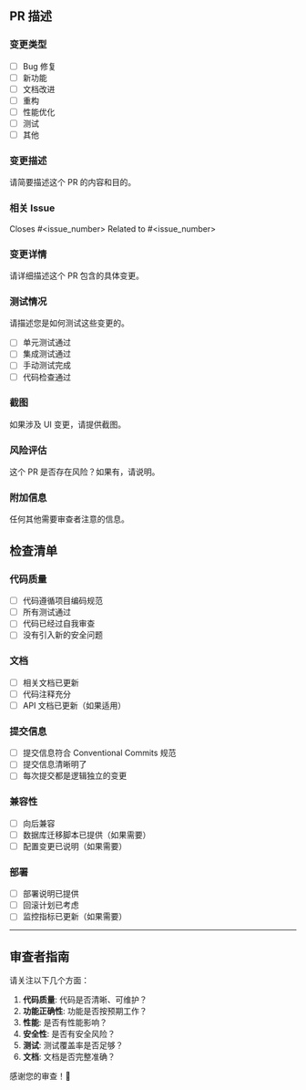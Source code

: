 ## PR 描述

### 变更类型
- [ ] Bug 修复
- [ ] 新功能
- [ ] 文档改进
- [ ] 重构
- [ ] 性能优化
- [ ] 测试
- [ ] 其他

### 变更描述
请简要描述这个 PR 的内容和目的。

### 相关 Issue
Closes #<issue_number>
Related to #<issue_number>

### 变更详情
请详细描述这个 PR 包含的具体变更。

### 测试情况
请描述您是如何测试这些变更的。

- [ ] 单元测试通过
- [ ] 集成测试通过
- [ ] 手动测试完成
- [ ] 代码检查通过

### 截图
如果涉及 UI 变更，请提供截图。

### 风险评估
这个 PR 是否存在风险？如果有，请说明。

### 附加信息
任何其他需要审查者注意的信息。

## 检查清单

### 代码质量
- [ ] 代码遵循项目编码规范
- [ ] 所有测试通过
- [ ] 代码已经过自我审查
- [ ] 没有引入新的安全问题

### 文档
- [ ] 相关文档已更新
- [ ] 代码注释充分
- [ ] API 文档已更新（如果适用）

### 提交信息
- [ ] 提交信息符合 Conventional Commits 规范
- [ ] 提交信息清晰明了
- [ ] 每次提交都是逻辑独立的变更

### 兼容性
- [ ] 向后兼容
- [ ] 数据库迁移脚本已提供（如果需要）
- [ ] 配置变更已说明（如果需要）

### 部署
- [ ] 部署说明已提供
- [ ] 回滚计划已考虑
- [ ] 监控指标已更新（如果需要）

---

## 审查者指南

请关注以下几个方面：

1. **代码质量**: 代码是否清晰、可维护？
2. **功能正确性**: 功能是否按预期工作？
3. **性能**: 是否有性能影响？
4. **安全性**: 是否有安全风险？
5. **测试**: 测试覆盖率是否足够？
6. **文档**: 文档是否完整准确？

感谢您的审查！🙏